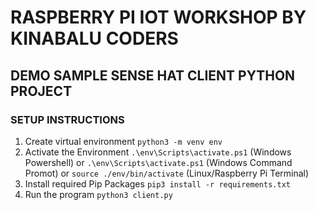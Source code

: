 # RASPBERRY PI IOT WORKSHOP BY KINABALU CODERS

## DEMO SAMPLE SENSE HAT CLIENT PYTHON PROJECT


### SETUP INSTRUCTIONS

1. Create virtual environment `python3 -m venv env`
2. Activate the Environment `.\env\Scripts\activate.ps1` (Windows Powershell) or `.\env\Scripts\activate.ps1` (Windows Command Promot) or `source ./env/bin/activate` (Linux/Raspberry Pi Terminal) 
3. Install required Pip Packages `pip3 install -r requirements.txt`
4. Run the program `python3 client.py`